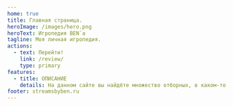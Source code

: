 ```yaml
---
home: true
title: Главная страница.
heroImage: /images/hero.png
heroText: Игропедия BEN`a
tagline: Моя личная игропедия.
actions:
  - text: Перейти!
    link: /review/
    type: primary
features:
  - title: ОПИСАНИЕ
    details: На данном сайте вы найдёте множество отборных, в каком-то роде уникальных, интересных и не совсем, а также качественных игр и не очень, которые BEN проходил или дропал когда-либо. Напомню о том, что сайт основан на субъективном, личном взгляде стримера на видеоигры и игровую индустрию в целом! Уникального или гениального человека я из себя здесь не корчу. Каждый решает сам, во что ему играть, а что игнорировать и обходить стороной.  Отмечу, что данные обзоры на игры никоим образом не проплачены и не предвзяты. Все оценки, мнения и прочие моменты основаны исключительно на личном опыте прохождения. Приятного пользования и надеюсь, что на данном сайте ты найдёшь для себя по-настоящему интересный и качественный контент!
footer: streamsbyben.ru 
---
```

